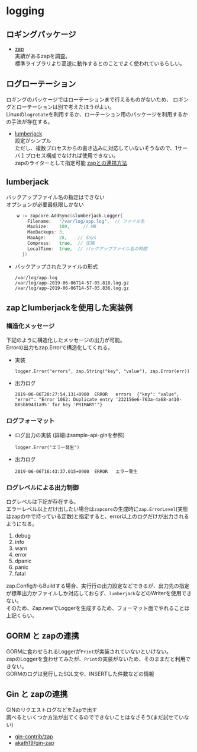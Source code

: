 
# logging

## ロギングパッケージ

* [zap](https://github.com/uber-go/zap)   
  実績があるzapを調査。  
  標準ライブラリより高速に動作するとのことでよく使われているらしい。

## ログローテーション

ロギングのパッケージではローテーションまで行えるものがないため、
ロギングとローテーションは別で考えたほうがよい。  
Linuxの`logrotate`を利用するか、ローテーション用のパッケージを利用するかの手法が存在する。

* [lumberjack](https://github.com/natefinch/lumberjack)  
設定がシンプル  
ただし、複数プロセスからの書き込みに対応していないそうなので、1サーバ１プロセス構成でなければ使用できない。  
zapのライターとして指定可能 [zapとの連携方法](https://github.com/uber-go/zap/blob/master/FAQ.md#usage)  



## lumberjack

バックアップファイル名の指定はできない  
オプションが必要最低限しかない

```go
	w := zapcore.AddSync(&lumberjack.Logger{
		Filename:   "/var/log/app.log",  // ファイル名
		MaxSize:    100,     // MB
		MaxBackups: 3,     
		MaxAge:     28,    // days
		Compress:   true,  // 圧縮
		LocalTime:  true,  // バックアップファイル名の時間
	  })

```

* バックアップされたファイルの形式  
  ```
  /var/log/app.log
  /var/log/app-2019-06-06T14-57-05.818.log.gz
  /var/log/app-2019-06-06T14-57-05.836.log.gz
  ```

## zapとlumberjackを使用した実装例

### 構造化メッセージ
下記のように構造化したメッセージの出力が可能。  
Errorの出力もzap.Errorで構造化してくれる。  

* 実装
  ```
  logger.Error("errors", zap.String("key", "value"), zap.Error(err))
  ```

* 出力ログ
  ```
  2019-06-06T20:27:54.131+0900	ERROR	errors	{"key": "value", "error": "Error 1062: Duplicate entry '232156e6-763a-4a68-a410-885bb94d1a95' for key 'PRIMARY'"}
  ```


### ログフォーマット

* ログ出力の実装 (詳細はsample-api-ginを参照)  
  ```
  logger.Error("エラー発生")
  ```

* 出力ログ
  ```
  2019-06-06T16:43:37.015+0900	ERROR	エラー発生
  ```

### ログレベルによる出力制御

ログレベルは下記が存在する。  
エラーレベル以上だけ出したい場合は`zapcore`の生成時に`zap.ErrorLevel`(実態はzapの中で持っている定数)と指定すると、error以上のログだけが出力されるようになる。
1. debug
1. info
1. warn
1. error
1. dpanic
1. panic
1. fatal


zap.ConfigからBuildする場合、実行行の出力設定などできるが、出力先の指定が標準出力かファイルしか対応しておらず、`lumberjack`などのWriterを使用できない。  
そのため、Zap.newでLoggerを生成するため、フォーマット面でやれることは上記くらい。


## GORM と zapの連携
GORMに食わせられるLoggerが`Print`が実装されていないといけない。  
zapのLoggerを食わせてみたが、`Print`の実装がないため、そのままだと利用できない。  
GORMのログは発行したSQL文や、INSERTした件数などの情報

## Gin と zapの連携
GINのリクエストログなどをZapで出す  
調べるといくつか方法が出てくるのでできないことはなさそう(まだ試せていない)
* [gin-contrib/zap](https://github.com/gin-contrib/zap)  
* [akath19/gin-zap](https://github.com/akath19/gin-zap)
